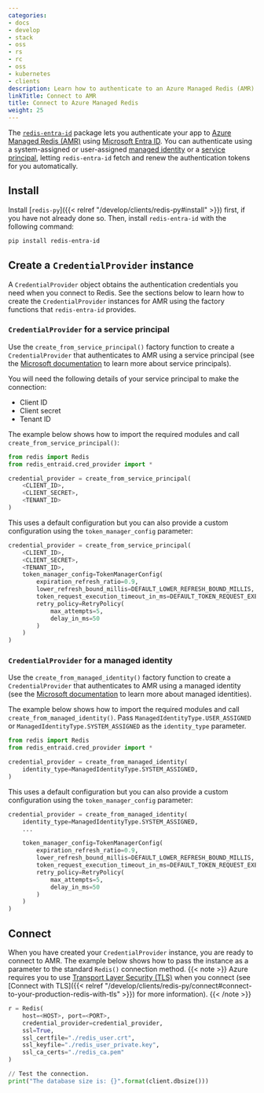 ```yaml
---
categories:
- docs
- develop
- stack
- oss
- rs
- rc
- oss
- kubernetes
- clients
description: Learn how to authenticate to an Azure Managed Redis (AMR) database
linkTitle: Connect to AMR
title: Connect to Azure Managed Redis
weight: 25
---
```


The [`redis-entra-id`](https://github.com/redis/redis-py-entraid) package
lets you authenticate your app to
[Azure Managed Redis (AMR)](https://azure.microsoft.com/en-us/products/managed-redis)
using [Microsoft Entra ID](https://learn.microsoft.com/en-us/entra/identity/).
You can authenticate using a system-assigned or user-assigned
[managed identity](https://learn.microsoft.com/en-us/entra/identity/managed-identities-azure-resources/overview)
or a [service principal](https://learn.microsoft.com/en-us/entra/identity-platform/app-objects-and-service-principals),
letting `redis-entra-id` fetch and renew the authentication tokens for you automatically.

## Install

Install [`redis-py`]({{< relref "/develop/clients/redis-py#install" >}}) first,
if you have not already done so. Then, install `redis-entra-id` with the
following command:

```bash
pip install redis-entra-id
```

## Create a `CredentialProvider` instance

A `CredentialProvider` object obtains the authentication credentials you
need when you connect to Redis. See the sections below to learn how
to create the `CredentialProvider` instances for AMR
using the factory functions that `redis-entra-id` provides.


### `CredentialProvider` for a service principal

Use the `create_from_service_principal()` factory function to create a
`CredentialProvider` that authenticates to AMR using a
service principal (see the
[Microsoft documentation](https://learn.microsoft.com/en-us/entra/identity-platform/app-objects-and-service-principals) to learn more about service principals).

You will need the following details of your service principal to make the connection:

- Client ID
- Client secret
- Tenant ID

The example below shows how to import the required modules and call
`create_from_service_principal()`:

```python
from redis import Redis
from redis_entraid.cred_provider import *

credential_provider = create_from_service_principal(
    <CLIENT_ID>,
    <CLIENT_SECRET>,
    <TENANT_ID>
)
```

This uses a default configuration but you can also provide a custom
configuration using the `token_manager_config` parameter:

```python
credential_provider = create_from_service_principal(
    <CLIENT_ID>, 
    <CLIENT_SECRET>, 
    <TENANT_ID>,
    token_manager_config=TokenManagerConfig(
        expiration_refresh_ratio=0.9,
        lower_refresh_bound_millis=DEFAULT_LOWER_REFRESH_BOUND_MILLIS,
        token_request_execution_timeout_in_ms=DEFAULT_TOKEN_REQUEST_EXECUTION_TIMEOUT_IN_MS,
        retry_policy=RetryPolicy(
            max_attempts=5,
            delay_in_ms=50
        )
    )
)
```

### `CredentialProvider` for a managed identity

Use the `create_from_managed_identity()` factory function to create a
`CredentialProvider` that authenticates to AMR using a
managed identity (see the
[Microsoft documentation](https://learn.microsoft.com/en-us/entra/identity/managed-identities-azure-resources/overview) to learn more about managed identities).

The example below shows how to import the required modules and call
`create_from_managed_identity()`.
Pass `ManagedIdentityType.USER_ASSIGNED` or `ManagedIdentityType.SYSTEM_ASSIGNED`
as the `identity_type` parameter.

```python
from redis import Redis
from redis_entraid.cred_provider import *

credential_provider = create_from_managed_identity(
    identity_type=ManagedIdentityType.SYSTEM_ASSIGNED,
)
```

This uses a default configuration but you can also provide a custom
configuration using the `token_manager_config` parameter:

```python
credential_provider = create_from_managed_identity(
    identity_type=ManagedIdentityType.SYSTEM_ASSIGNED, 
    ...

    token_manager_config=TokenManagerConfig(
        expiration_refresh_ratio=0.9,
        lower_refresh_bound_millis=DEFAULT_LOWER_REFRESH_BOUND_MILLIS,
        token_request_execution_timeout_in_ms=DEFAULT_TOKEN_REQUEST_EXECUTION_TIMEOUT_IN_MS,
        retry_policy=RetryPolicy(
            max_attempts=5,
            delay_in_ms=50
        )
    )
)
```

## Connect

When you have created your `CredentialProvider` instance, you are ready to
connect to AMR.
The example below shows how to pass the instance as a parameter to the standard
`Redis()` connection method.
{{< note >}} Azure requires you to use
[Transport Layer Security (TLS)](https://en.wikipedia.org/wiki/Transport_Layer_Security)
when you connect (see
[Connect with TLS]({{< relref "/develop/clients/redis-py/connect#connect-to-your-production-redis-with-tls" >}}) for more information).
{{< /note >}}

```python
r = Redis(
    host=<HOST>, port=<PORT>,
    credential_provider=credential_provider,
    ssl=True,
    ssl_certfile="./redis_user.crt",
    ssl_keyfile="./redis_user_private.key",
    ssl_ca_certs="./redis_ca.pem"
)

// Test the connection.
print("The database size is: {}".format(client.dbsize()))
```
